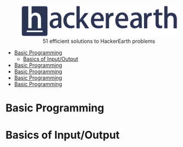 <p align="center">
    <a href=https://www.hackerearth.com/es/@sanchezmurillo>
        <img height=85 src="pictures/HE_logo.png">
    </a>
    <br>51 efficient solutions to HackerEarth problems
</p>

* [Basic Programming](#basic-programming)
    * [Basics of Input/Output](#basics-of-input/output)
* [Basic Programming](#)
* [Basic Programming](#)
* [Basic Programming](#)
* [Basic Programming](#)

# Basic Programming

# Basics of Input/Output
